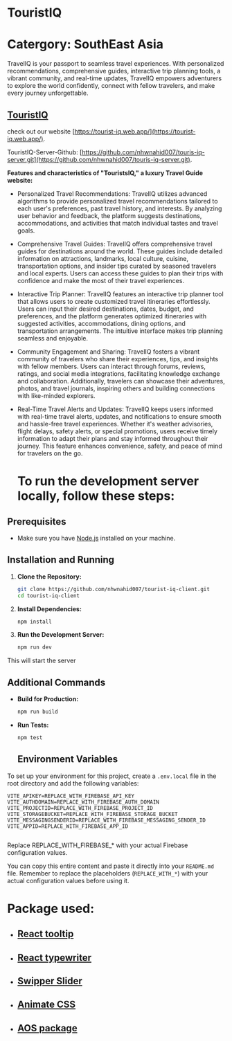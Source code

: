 # TouristIQ 
# Catergory: SouthEast Asia

TravelIQ is your passport to seamless travel experiences. With personalized recommendations, comprehensive guides, interactive trip planning tools, a vibrant community, and real-time updates, TravelIQ empowers adventurers to explore the world confidently, connect with fellow travelers, and make every journey unforgettable.

 ## [TouristIQ](https://tourist-iq.web.app/)

  check out our website [https://tourist-iq.web.app/](https://tourist-iq.web.app/).

  TouristIQ-Server-Github: [https://github.com/nhwnahid007/touris-iq-server.git](https://github.com/nhwnahid007/touris-iq-server.git).



 **Features and characteristics of "TouristsIQ," a luxury Travel Guide website:**

 - Personalized Travel Recommendations: TravelIQ utilizes advanced algorithms to provide personalized travel recommendations tailored to each user's preferences, past travel history, and interests. By analyzing user behavior and feedback, the platform suggests destinations, accommodations, and activities that match individual tastes and travel goals.
 - Comprehensive Travel Guides: TravelIQ offers comprehensive travel guides for destinations around the world. These guides include detailed information on attractions, landmarks, local culture, cuisine, transportation options, and insider tips curated by seasoned travelers and local experts. Users can access these guides to plan their trips with confidence and make the most of their travel experiences.
 - Interactive Trip Planner: TravelIQ features an interactive trip planner tool that allows users to create customized travel itineraries effortlessly. Users can input their desired destinations, dates, budget, and preferences, and the platform generates optimized itineraries with suggested activities, accommodations, dining options, and transportation arrangements. The intuitive interface makes trip planning seamless and enjoyable.
 - Community Engagement and Sharing: TravelIQ fosters a vibrant community of travelers who share their experiences, tips, and insights with fellow members. Users can interact through forums, reviews, ratings, and social media integrations, facilitating knowledge exchange and collaboration. Additionally, travelers can showcase their adventures, photos, and travel journals, inspiring others and building connections with like-minded explorers.
 - Real-Time Travel Alerts and Updates: TravelIQ keeps users informed with real-time travel alerts, updates, and notifications to ensure smooth and hassle-free travel experiences. Whether it's weather advisories, flight delays, safety alerts, or special promotions, users receive timely information to adapt their plans and stay informed throughout their journey. This feature enhances convenience, safety, and peace of mind for travelers on the go.


   # To run the development server locally, follow these steps:



## Prerequisites

- Make sure you have [Node.js](https://nodejs.org/) installed on your machine.

## Installation and Running

1. **Clone the Repository:**
    ```bash
    git clone https://github.com/nhwnahid007/tourist-iq-client.git
    cd tourist-iq-client
    ```

2. **Install Dependencies:**
    ```bash
    npm install
    ```

3. **Run the Development Server:**
    ```bash
    npm run dev
    ```

This will start the server

## Additional Commands

- **Build for Production:**
    ```bash
    npm run build
    ```

- **Run Tests:**
    ```bash
    npm test
    ```


    ## Environment Variables

To set up your environment for this project, create a `.env.local` file in the root directory and add the following variables:

```plaintext
VITE_APIKEY=REPLACE_WITH_FIREBASE_API_KEY
VITE_AUTHDOMAIN=REPLACE_WITH_FIREBASE_AUTH_DOMAIN
VITE_PROJECTID=REPLACE_WITH_FIREBASE_PROJECT_ID
VITE_STORAGEBUCKET=REPLACE_WITH_FIREBASE_STORAGE_BUCKET
VITE_MESSAGINGSENDERID=REPLACE_WITH_FIREBASE_MESSAGING_SENDER_ID
VITE_APPID=REPLACE_WITH_FIREBASE_APP_ID


```

Replace REPLACE_WITH_FIREBASE_* with your actual Firebase configuration values.


You can copy this entire content and paste it directly into your `README.md` file. Remember to replace the placeholders (`REPLACE_WITH_*`) with your actual configuration values before using it.


# Package used:

-  ## [React tooltip](https://www.npmjs.com/package/react-tooltip)
-  ## [React typewriter](https://www.npmjs.com/package/react-simple-typewriter)
-  ## [Swipper Slider](https://swiperjs.com/)
-  ## [Animate CSS](https://animate.style/)
-  ## [AOS package](https://michalsnik.github.io/aos/)
